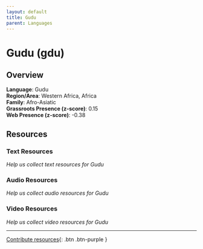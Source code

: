 ```yaml
---
layout: default
title: Gudu
parent: Languages
---
```


# Gudu (gdu)

## Overview

**Language**: Gudu  
**Region/Area**: Western Africa, Africa  
**Family**: Afro-Asiatic  
**Grassroots Presence (z-score)**: 0.15  
**Web Presence (z-score)**: -0.38  

## Resources

### Text Resources
*Help us collect text resources for Gudu*

### Audio Resources
*Help us collect audio resources for Gudu*

### Video Resources
*Help us collect video resources for Gudu*

---

[Contribute resources](https://forms.office.com/e/1SfLJx3u1r){: .btn .btn-purple }
